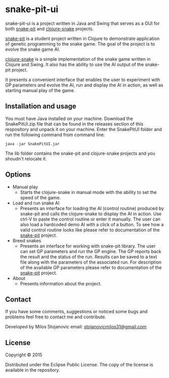 # snake-pit-ui

snake-pit-ui is a project written in Java and Swing that serves as a GUI for both [snake-pit](https://github.com/somi92/snake-pit) and [clojure-snake](https://github.com/somi92/clojure-snake) projects. 

[snake-pit](https://github.com/somi92/snake-pit) is a student project written in Clojure to demonstrate application of genetic programming to the snake game. The goal of the project is to evolve the snake game AI.

[clojure-snake](https://github.com/somi92/clojure-snake) is a simple implementation of the snake game written in Clojure and Swing. It also has the ability to use the AI output of the snake-pit project.

It presents a convenient interface that enables the user to experiment with GP parameters and evolve the AI, run and display the AI in action, as well as starting manual play of the game.

## Installation and usage

You must have Java installed on your machine. Download the SnakePitUI.zip file that can be found in the releases section of this respository and unpack it on your machine. Enter the SnakePitUI folder and run the following command from command line:

```
java -jar SnakePitUI.jar
```

The lib folder contains the snake-pit and clojure-snake projects and you shoudn't relocate it.

## Options

* Manual play
  - Starts the clojure-snake in manual mode with the ability to set the speed of the game.
* Load and run snake AI
  - Presents an interface for loading the AI (control routine) produced by snake-pit and calls the clojure-snake to display the AI in action. Use ctrl-V to paste the control routine or enter it manually. The user can also load a hardcoded demo AI with a click of a button. To see how a valid control routine looks like please refer to documentation of the [snake-pit](https://github.com/somi92/snake-pit) project.
* Breed snakes
  - Presents an interface for working with snake-pit library. The user can set GP parameters and run the GP engine. The GP reports back the result and the status of the run. Results can be saved to a text file along with the parameters of the associated run. For description of the available GP parameters please refer to documentation of the [snake-pit](https://github.com/somi92/snake-pit) project.
* About
  - Presents information about the project.

## Contact

If you have some comments, suggestions or noticed some bugs and problems feel free to contact me and contribute.

Developed by Milos Stojanovic 
email: stojanovicmilos31@gmail.com

## License

Copyright © 2015

Distributed under the Eclipse Public License. The copy of the license is available in the repository.
